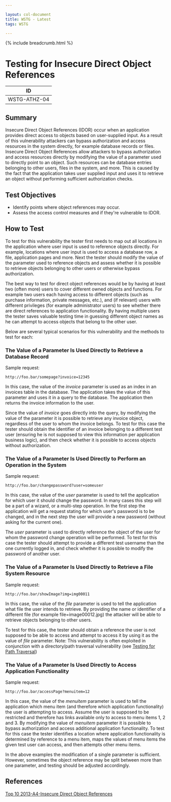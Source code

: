 ```yaml
---

layout: col-document
title: WSTG - Latest
tags: WSTG

---
```


{% include breadcrumb.html %}
# Testing for Insecure Direct Object References

|ID          |
|------------|
|WSTG-ATHZ-04|

## Summary

Insecure Direct Object References (IDOR) occur when an application provides direct access to objects based on user-supplied input. As a result of this vulnerability attackers can bypass authorization and access resources in the system directly, for example database records or files.
Insecure Direct Object References allow attackers to bypass authorization and access resources directly by modifying the value of a parameter used to directly point to an object. Such resources can be database entries belonging to other users, files in the system, and more. This is caused by the fact that the application takes user supplied input and uses it to retrieve an object without performing sufficient authorization checks.

## Test Objectives

- Identify points where object references may occur.
- Assess the access control measures and if they're vulnerable to IDOR.

## How to Test

To test for this vulnerability the tester first needs to map out all locations in the application where user input is used to reference objects directly. For example, locations where user input is used to access a database row, a file, application pages and more. Next the tester should modify the value of the parameter used to reference objects and assess whether it is possible to retrieve objects belonging to other users or otherwise bypass authorization.

The best way to test for direct object references would be by having at least two (often more) users to cover different owned objects and functions. For example two users each having access to different objects (such as purchase information, private messages, etc.), and (if relevant) users with different privileges (for example administrator users) to see whether there are direct references to application functionality. By having multiple users the tester saves valuable testing time in guessing different object names as he can attempt to access objects that belong to the other user.

Below are several typical scenarios for this vulnerability and the methods to test for each:

### The Value of a Parameter Is Used Directly to Retrieve a Database Record

Sample request:

`http://foo.bar/somepage?invoice=12345`

In this case, the value of the *invoice* parameter is used as an index in an invoices table in the database. The application takes the value of this parameter and uses it in a query to the database. The application then returns the invoice information to the user.

Since the value of *invoice* goes directly into the query, by modifying the value of the parameter it is possible to retrieve any invoice object, regardless of the user to whom the invoice belongs. To test for this case the tester should obtain the identifier of an invoice belonging to a different test user (ensuring he is not supposed to view this information per application business logic), and then check whether it is possible to access objects without authorization.

### The Value of a Parameter Is Used Directly to Perform an Operation in the System

Sample request:

`http://foo.bar/changepassword?user=someuser`

In this case, the value of the *user* parameter is used to tell the application for which user it should change the password. In many cases this step will be a part of a wizard, or a multi-step operation. In the first step the application will get a request stating for which user's password is to be changed, and in the next step the user will provide a new password (without asking for the current one).

The *user* parameter is used to directly reference the object of the user for whom the password change operation will be performed. To test for this case the tester should attempt to provide a different test username than the one currently logged in, and check whether it is possible to modify the password of another user.

### The Value of a Parameter Is Used Directly to Retrieve a File System Resource

Sample request:

`http://foo.bar/showImage?img=img00011`

In this case, the value of the *file* parameter is used to tell the application what file the user intends to retrieve. By providing the name or identifier of a different file (for example file=image00012.jpg) the attacker will be able to retrieve objects belonging to other users.

To test for this case, the tester should obtain a reference the user is not supposed to be able to access and attempt to access it by using it as the value of *file* parameter. Note: This vulnerability is often exploited in conjunction with a directory/path traversal vulnerability (see [Testing for Path Traversal](01-Testing_Directory_Traversal_File_Include.md))

### The Value of a Parameter Is Used Directly to Access Application Functionality

Sample request:

`http://foo.bar/accessPage?menuitem=12`

In this case, the value of the *menuitem* parameter is used to tell the application which menu item (and therefore which application functionality) the user is attempting to access. Assume the user is supposed to be restricted and therefore has links available only to access to menu items 1, 2 and 3. By modifying the value of *menuitem* parameter it is possible to bypass authorization and access additional application functionality. To test for this case the tester identifies a location where application functionality is determined by reference to a menu item, maps the values of menu items the given test user can access, and then attempts other menu items.

In the above examples the modification of a single parameter is sufficient. However, sometimes the object reference may be split between more than one parameter, and testing should be adjusted accordingly.

## References

[Top 10 2013-A4-Insecure Direct Object References](https://owasp.org/www-project-top-ten/OWASP_Top_Ten_2017/Top_10-2017_Release_Notes)
